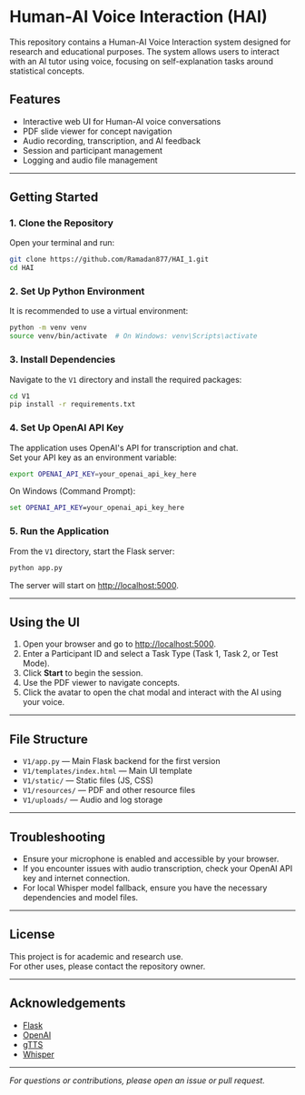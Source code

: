 # Human-AI Voice Interaction (HAI)

This repository contains a Human-AI Voice Interaction system designed for research and educational purposes. The system allows users to interact with an AI tutor using voice, focusing on self-explanation tasks around statistical concepts.

## Features

- Interactive web UI for Human-AI voice conversations
- PDF slide viewer for concept navigation
- Audio recording, transcription, and AI feedback
- Session and participant management
- Logging and audio file management

---

## Getting Started

### 1. Clone the Repository

Open your terminal and run:

```bash
git clone https://github.com/Ramadan877/HAI_1.git
cd HAI
```

### 2. Set Up Python Environment

It is recommended to use a virtual environment:

```bash
python -m venv venv
source venv/bin/activate  # On Windows: venv\Scripts\activate
```

### 3. Install Dependencies

Navigate to the `V1` directory and install the required packages:

```bash
cd V1
pip install -r requirements.txt
```


### 4. Set Up OpenAI API Key

The application uses OpenAI's API for transcription and chat.  
Set your API key as an environment variable:

```bash
export OPENAI_API_KEY=your_openai_api_key_here
```

On Windows (Command Prompt):

```cmd
set OPENAI_API_KEY=your_openai_api_key_here
```

### 5. Run the Application

From the `V1` directory, start the Flask server:

```bash
python app.py
```

The server will start on [http://localhost:5000](http://localhost:5000).

---

## Using the UI

1. Open your browser and go to [http://localhost:5000](http://localhost:5000).
2. Enter a Participant ID and select a Task Type (Task 1, Task 2, or Test Mode).
3. Click **Start** to begin the session.
4. Use the PDF viewer to navigate concepts.
5. Click the avatar to open the chat modal and interact with the AI using your voice.

---

## File Structure

- `V1/app.py` — Main Flask backend for the first version
- `V1/templates/index.html` — Main UI template
- `V1/static/` — Static files (JS, CSS)
- `V1/resources/` — PDF and other resource files
- `V1/uploads/` — Audio and log storage

---

## Troubleshooting

- Ensure your microphone is enabled and accessible by your browser.
- If you encounter issues with audio transcription, check your OpenAI API key and internet connection.
- For local Whisper model fallback, ensure you have the necessary dependencies and model files.

---

## License

This project is for academic and research use.  
For other uses, please contact the repository owner.

---

## Acknowledgements

- [Flask](https://flask.palletsprojects.com/)
- [OpenAI](https://openai.com/)
- [gTTS](https://pypi.org/project/gTTS/)
- [Whisper](https://github.com/openai/whisper)

---

*For questions or contributions, please open an issue or pull request.*
